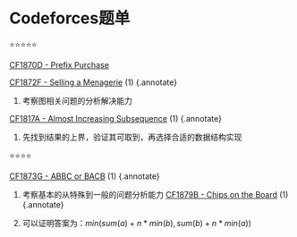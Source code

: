 # Codeforces题单

:star::star::star::star::star:

[CF1870D - Prefix Purchase](https://codeforces.com/contest/1870/problem/D)

[CF1872F - Selling a Menagerie](https://codeforces.com/problemset/problem/1872/F) (1)
{.annotate}

1. 考察图相关问题的分析解决能力

[CF1817A - Almost Increasing Subsequence](https://codeforces.com/contest/1817/problem/A) (1)
{.annotate}

1. 先找到结果的上界，验证其可取到，再选择合适的数据结构实现

:star::star::star::star:

[CF1873G - ABBC or BACB](https://codeforces.com/contest/1873/problem/G) (1)
{.annotate}

1. 考察基本的从特殊到一般的问题分析能力
[CF1879B - Chips on the Board](https://codeforces.com/contest/1879/problem/B) (1)
{.annotate}

1. 可以证明答案为：$min(sum(a)+n*min(b), sum(b)+n*min(a))$
